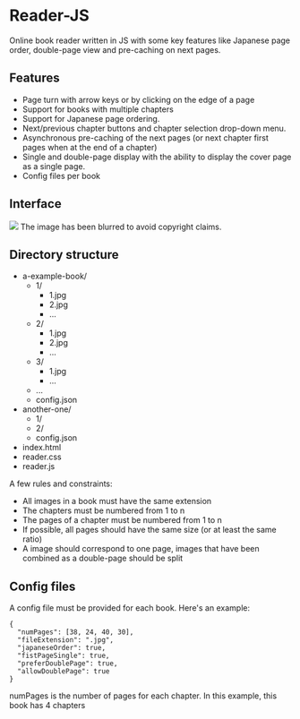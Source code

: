 # Reader-JS
Online book reader written in JS with some key features like Japanese page order, double-page view and pre-caching on next pages.

## Features

- Page turn with arrow keys or by clicking on the edge of a page
- Support for books with multiple chapters
- Support for Japanese page ordering.
- Next/previous chapter buttons and chapter selection drop-down menu.
- Asynchronous pre-caching of the next pages (or next chapter first pages when at the end of a chapter)
- Single and double-page display with the ability to display the cover page as a single page.
- Config files per book

## Interface
![](https://r-entries.com/etuliens/img/Reader/1.jpg)
The image has been blurred to avoid copyright claims.

## Directory structure
- a-example-book/
	- 1/
		- 1.jpg
		- 2.jpg
		- ...
	- 2/
		- 1.jpg
		- 2.jpg
		- ...
	- 3/
		- 1.jpg
		- ...
	- ...
	- config.json
- another-one/
	- 1/
	- 2/
	- config.json
- index.html
- reader.css
- reader.js

A few rules and constraints:
- All images in a book must have the same extension
- The chapters must be numbered from 1 to n
- The pages of a chapter must be numbered from 1 to n
- If possible, all pages should have the same size (or at least the same ratio)
- A image should correspond to one page, images that have been combined as a double-page should be split

## Config files
A config file must be provided for each book. Here's an example:

```
{
  "numPages": [38, 24, 40, 30],
  "fileExtension": ".jpg",
  "japaneseOrder": true,
  "fistPageSingle": true,
  "preferDoublePage": true,
  "allowDoublePage": true
}
```

numPages is the number of pages for each chapter. In this example, this book has 4 chapters
